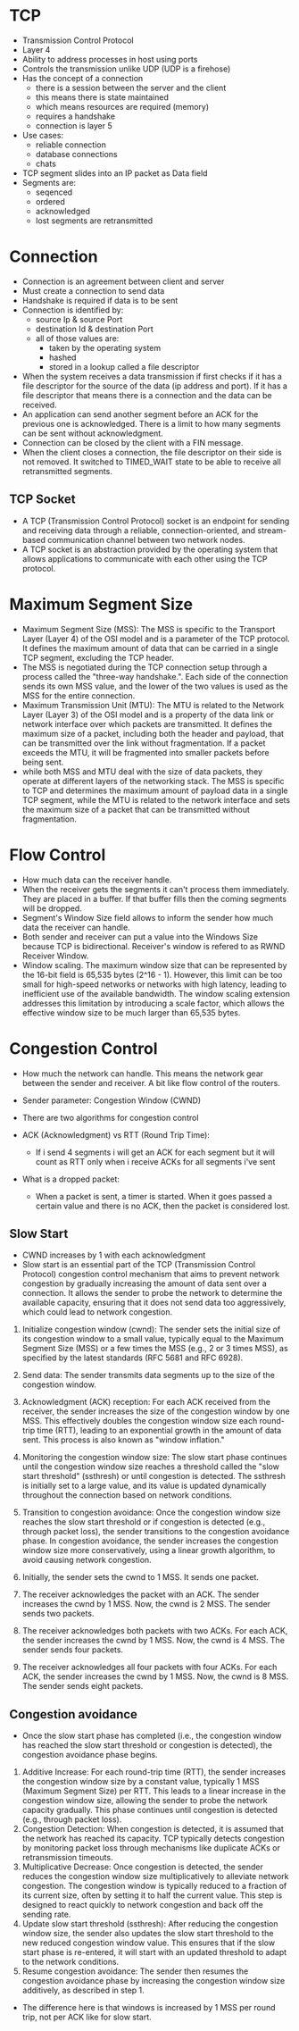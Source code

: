 # TCP

- Transmission Control Protocol
- Layer 4
- Ability to address processes in host using ports
- Controls the transmission unlike UDP (UDP is a firehose)
- Has the concept of a connection
    - there is a session between the server and the client
    - this means there is state maintained
    - which means resources are required (memory)
    - requires a handshake
    - connection is layer 5
- Use cases:
    - reliable connection
    - database connections
    - chats
- TCP segment slides into an IP packet as Data field
- Segments are:
    - seqenced
    - ordered
    - acknowledged
    - lost segments are retransmitted

# Connection

- Connection is an agreement between client and server
- Must create a connection to send data
- Handshake is required if data is to be sent
- Connection is identified by:
    - source Ip & source Port
    - destination Id & destination Port
    - all of those values are:
        - taken by the operating system
        - hashed
        - stored in a lookup called a file descriptor
- When the system receives a data transmission if first checks if it has a file descriptor for the source of the data (ip address and port). If it has a file descriptor that means there is a connection and the data can be received.
- An application can send another segment before an ACK for the previous one is acknowledged. There is a limit to how many segments can be sent without acknowledgment.
- Connection can be closed by the client with a FIN message.
- When the client closes a connection, the file descriptor on their side is not removed. It switched to TIMED_WAIT state to be able to receive all retransmitted segments.

## TCP Socket

- A TCP (Transmission Control Protocol) socket is an endpoint for sending and receiving data through a reliable, connection-oriented, and stream-based communication channel between two network nodes.
- A TCP socket is an abstraction provided by the operating system that allows applications to communicate with each other using the TCP protocol.

# Maximum Segment Size

- Maximum Segment Size (MSS): The MSS is specific to the Transport Layer (Layer 4) of the OSI model and is a parameter of the TCP protocol. It defines the maximum amount of data that can be carried in a single TCP segment, excluding the TCP header. 
- The MSS is negotiated during the TCP connection setup through a process called the "three-way handshake.". Each side of the connection sends its own MSS value, and the lower of the two values is used as the MSS for the entire connection. 
- Maximum Transmission Unit (MTU): The MTU is related to the Network Layer (Layer 3) of the OSI model and is a property of the data link or network interface over which packets are transmitted. It defines the maximum size of a packet, including both the header and payload, that can be transmitted over the link without fragmentation. If a packet exceeds the MTU, it will be fragmented into smaller packets before being sent.
- while both MSS and MTU deal with the size of data packets, they operate at different layers of the networking stack. The MSS is specific to TCP and determines the maximum amount of payload data in a single TCP segment, while the MTU is related to the network interface and sets the maximum size of a packet that can be transmitted without fragmentation. 

# Flow Control

- How much data can the receiver handle.
- When the receiver gets the segments it can't process them immediately. They are placed in a buffer. If that buffer fills then the coming segments will be dropped.
- Segment's Window Size field allows to inform the sender how much data the receiver can handle.
- Both sender and receiver can put a value into the Windows Size because TCP is bidirectional. Receiver's window is refered to as RWND Receiver Window.
- Window scaling. The maximum window size that can be represented by the 16-bit field is 65,535 bytes (2^16 - 1). However, this limit can be too small for high-speed networks or networks with high latency, leading to inefficient use of the available bandwidth. The window scaling extension addresses this limitation by introducing a scale factor, which allows the effective window size to be much larger than 65,535 bytes.

# Congestion Control

- How much the network can handle. This means the network gear between the sender and receiver. A bit like flow control of the routers.
- Sender parameter: Congestion Window (CWND)
- There are two algorithms for congestion control

- ACK (Acknowledgment) vs RTT (Round Trip Time):
    - If i send 4 segments i will get an ACK for each segment but it will count as RTT only when i receive ACKs for all segments i've sent
- What is a dropped packet:
    - When a packet is sent, a timer is started. When it goes passed a certain value and there is no ACK, then the packet is considered lost.

## Slow Start

- CWND increases by 1 with each acknowledgment
- Slow start is an essential part of the TCP (Transmission Control Protocol) congestion control mechanism that aims to prevent network congestion by gradually increasing the amount of data sent over a connection. It allows the sender to probe the network to determine the available capacity, ensuring that it does not send data too aggressively, which could lead to network congestion.

1. Initialize congestion window (cwnd): The sender sets the initial size of its congestion window to a small value, typically equal to the Maximum Segment Size (MSS) or a few times the MSS (e.g., 2 or 3 times MSS), as specified by the latest standards (RFC 5681 and RFC 6928).
2. Send data: The sender transmits data segments up to the size of the congestion window.
3. Acknowledgment (ACK) reception: For each ACK received from the receiver, the sender increases the size of the congestion window by one MSS. This effectively doubles the congestion window size each round-trip time (RTT), leading to an exponential growth in the amount of data sent. This process is also known as "window inflation."
4. Monitoring the congestion window size: The slow start phase continues until the congestion window size reaches a threshold called the "slow start threshold" (ssthresh) or until congestion is detected. The ssthresh is initially set to a large value, and its value is updated dynamically throughout the connection based on network conditions.
5. Transition to congestion avoidance: Once the congestion window size reaches the slow start threshold or if congestion is detected (e.g., through packet loss), the sender transitions to the congestion avoidance phase. In congestion avoidance, the sender increases the congestion window size more conservatively, using a linear growth algorithm, to avoid causing network congestion.

1. Initially, the sender sets the cwnd to 1 MSS. It sends one packet.
2. The receiver acknowledges the packet with an ACK. The sender increases the cwnd by 1 MSS. Now, the cwnd is 2 MSS. The sender sends two packets.
3. The receiver acknowledges both packets with two ACKs. For each ACK, the sender increases the cwnd by 1 MSS. Now, the cwnd is 4 MSS. The sender sends four packets.
4. The receiver acknowledges all four packets with four ACKs. For each ACK, the sender increases the cwnd by 1 MSS. Now, the cwnd is 8 MSS. The sender sends eight packets.

## Congestion avoidance

- Once the slow start phase has completed (i.e., the congestion window has reached the slow start threshold or congestion is detected), the congestion avoidance phase begins.

1. Additive Increase: For each round-trip time (RTT), the sender increases the congestion window size by a constant value, typically 1 MSS (Maximum Segment Size) per RTT. This leads to a linear increase in the congestion window size, allowing the sender to probe the network capacity gradually. This phase continues until congestion is detected (e.g., through packet loss).
2. Congestion Detection: When congestion is detected, it is assumed that the network has reached its capacity. TCP typically detects congestion by monitoring packet loss through mechanisms like duplicate ACKs or retransmission timeouts.
3. Multiplicative Decrease: Once congestion is detected, the sender reduces the congestion window size multiplicatively to alleviate network congestion. The congestion window is typically reduced to a fraction of its current size, often by setting it to half the current value. This step is designed to react quickly to network congestion and back off the sending rate.
4. Update slow start threshold (ssthresh): After reducing the congestion window size, the sender also updates the slow start threshold to the new reduced congestion window value. This ensures that if the slow start phase is re-entered, it will start with an updated threshold to adapt to the network conditions.
5. Resume congestion avoidance: The sender then resumes the congestion avoidance phase by increasing the congestion window size additively, as described in step 1.

- The difference here is that windows is increased by 1 MSS per round trip, not per ACK like for slow start.